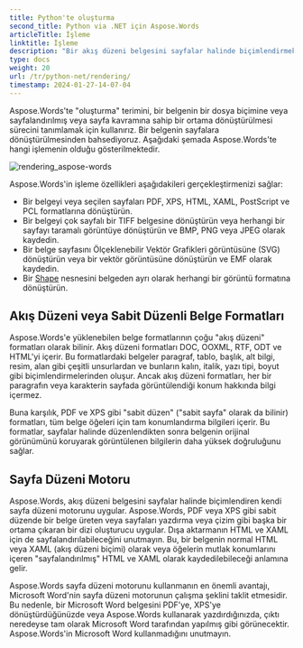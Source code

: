 ```yaml
---
title: Python'te oluşturma
second_title: Python via .NET için Aspose.Words
articleTitle: İşleme
linktitle: İşleme
description: "Bir akış düzeni belgesini sayfalar halinde biçimlendirmek ve bu tür bir belgeyi veya seçilen sayfaları diğer belgelere (PDF, HTML, XPS, vb.) veya görüntülere (TIFF, PNG, SVG vb.) formatlara dönüştürmek için Python via .NET oluşturma özelliği için Aspose.Words'i kullanın. görüntüleme, daha fazla dönüştürme veya yazdırma."
type: docs
weight: 20
url: /tr/python-net/rendering/
timestamp: 2024-01-27-14-07-04
---
```


Aspose.Words'te "oluşturma" terimini, bir belgenin bir dosya biçimine veya sayfalandırılmış veya sayfa kavramına sahip bir ortama dönüştürülmesi sürecini tanımlamak için kullanırız. Bir belgenin sayfalara dönüştürülmesinden bahsediyoruz. Aşağıdaki şemada Aspose.Words'te hangi işlemenin olduğu gösterilmektedir.

![rendering_aspose-words](/words/python-net/rendering/rendering-1.png)

Aspose.Words'in işleme özellikleri aşağıdakileri gerçekleştirmenizi sağlar:

- Bir belgeyi veya seçilen sayfaları PDF, XPS, HTML, XAML, PostScript ve PCL formatlarına dönüştürün.
- Bir belgeyi çok sayfalı bir TIFF belgesine dönüştürün veya herhangi bir sayfayı taramalı görüntüye dönüştürün ve BMP, PNG veya JPEG olarak kaydedin.
- Bir belge sayfasını Ölçeklenebilir Vektör Grafikleri görüntüsüne (SVG) dönüştürün veya bir vektör görüntüsüne dönüştürün ve EMF olarak kaydedin.
- Bir [Shape](https://reference.aspose.com/words/python-net/aspose.words.drawing/shape/) nesnesini belgeden ayrı olarak herhangi bir görüntü formatına dönüştürün.

## Akış Düzeni veya Sabit Düzenli Belge Formatları

Aspose.Words'e yüklenebilen belge formatlarının çoğu "akış düzeni" formatları olarak bilinir. Akış düzeni formatları DOC, OOXML, RTF, ODT ve HTML'yi içerir. Bu formatlardaki belgeler paragraf, tablo, başlık, alt bilgi, resim, alan gibi çeşitli unsurlardan ve bunların kalın, italik, yazı tipi, boyut gibi biçimlendirmelerinden oluşur. Ancak akış düzeni formatları, her bir paragrafın veya karakterin sayfada görüntülendiği konum hakkında bilgi içermez.

Buna karşılık, PDF ve XPS gibi "sabit düzen" ("sabit sayfa" olarak da bilinir) formatları, tüm belge öğeleri için tam konumlandırma bilgileri içerir. Bu formatlar, sayfalar halinde düzenlendikten sonra belgenin orijinal görünümünü koruyarak görüntülenen bilgilerin daha yüksek doğruluğunu sağlar.

## Sayfa Düzeni Motoru

Aspose.Words, akış düzeni belgesini sayfalar halinde biçimlendiren kendi sayfa düzeni motorunu uygular. Aspose.Words, PDF veya XPS gibi sabit düzende bir belge üreten veya sayfaları yazdırma veya çizim gibi başka bir ortama çıkaran bir dizi oluşturucu uygular. Dışa aktarmanın HTML ve XAML için de sayfalandırılabileceğini unutmayın. Bu, bir belgenin normal HTML veya XAML (akış düzeni biçimi) olarak veya öğelerin mutlak konumlarını içeren "sayfalandırılmış" HTML ve XAML olarak kaydedilebileceği anlamına gelir.

Aspose.Words sayfa düzeni motorunu kullanmanın en önemli avantajı, Microsoft Word'nin sayfa düzeni motorunun çalışma şeklini taklit etmesidir. Bu nedenle, bir Microsoft Word belgesini PDF'ye, XPS'ye dönüştürdüğünüzde veya Aspose.Words kullanarak yazdırdığınızda, çıktı neredeyse tam olarak Microsoft Word tarafından yapılmış gibi görünecektir. Aspose.Words'in Microsoft Word kullanmadığını unutmayın.
